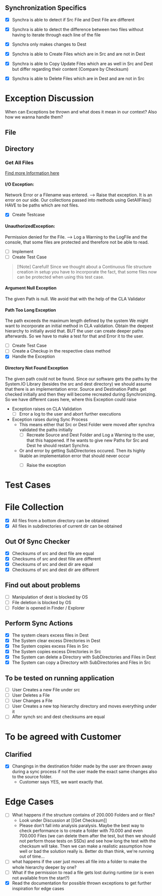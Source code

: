 ## Synchronization Specifics

- [x] Synchra is able to detect if Src File and Dest File are different
- [x] Synchra is able to detect the difference between two files without having to iterate through each line of the file

- [x] Synchra only makes changes to Dest
- [x] Synchra is able to Create Files which are in Src and are not in Dest
- [x] Synchra is able to Copy Update Files which are as well in Src and Dest but differ regarding their content (Compare by Checksum)
- [x] Synchra is able to Delete Files which are in Dest and are not in Src

# Exception Discussion
When can Exceptions be thrown and what does it mean in our context? Also how we wanna handle them?

## File

## Directory
### Get All Files
[Find more Information here](https://learn.microsoft.com/de-de/dotnet/api/system.io.directory.getfiles?view=net-8.0)
#### I/O Exception: 
Network Error or a Filename was entered.
--> Raise that exception. It is an error on our side. Our collections passed into methods using GetAllFiles() HAVE to be paths which are not files.
- [x] Create Testcase

#### UnauthorizedException:
Permission denied for the File.
--> Log a Warning to the LogFile and the console, that some files are protected and therefore not be able to read.
- [ ] Implement
- [ ] Create Test Case

>[!Note] Carefull!
>Since we thought about a Continuous file structure creation in setup you have to incorporate the fact, that some files now can be protected when using this test case. 

#### Argument Null Exception
The given Path is null.
We avoid that with the help of the CLA Validator

#### Path Too Long Exception
The path exceeds the maximum length defined by the system 
We might want to incorporate an initial method in CLA validation. Obtain the deepest hierarchy to initially avoid that.
BUT the user can create deeper paths afterwards. So we have to make a test for that and Error it to the user.
- [ ] Create Test Case
- [ ] Create a Checkup in the respective class method
- [x] Handle the Exception

#### Directory Not Found Exception
The given path could not be found.
Since our software gets the paths by the System.IO Library (besides the src and dest directory) we should assume that there is an implementation error. 
Source and Destination Paths get checked initially and then they will become recreated during Synchronizing. So we have different cases here, where this Exception could raise

- Exception raises on CLA Validation
	- [ ] Error a log to the user and abort further executions
- Exception raises during Sync Process
	- This means either that Src or Dest Folder were moved after synchra validated the paths initially
		- [ ] Recreate Source and Dest Folder and Log a Warning to the user, that this happened. If he wants to give new Paths for Src and Dest he should restart Synchra.
	- Or and error by getting SubDirectories occured. Then its highly likable an implementation error that should never occur
		- [ ] Raise the exception 


# Test Cases

# File Collection
- [x] All files from a bottom directory can be obtained
- [x] All files in subdirectories of current dir can be obtained
## Out Of Sync Checker
- [x] Checksums of src and dest file are equal
- [x] Checksums of src and dest fiile are different
- [x] Checksums of src and dest dir are equal
- [x] Checksums of src and dest dir are different

## Find out about problems
- [ ] Manipulation of dest is blocked by OS 
- [ ] File deletion is blocked by OS
- [ ] Folder is opened in Finder / Explorer

## Perform Sync Actions
- [x] The system clears excess files in Dest
- [x] The System clear excess Directories in Dest
- [x] The System copies excess Files in Src
- [x] The System copies excess Directories in Src
- [x] The System can delete a Directory with SubDirectories and Files in Dest
- [x] The System can copy a Directory with SubDirectories and Files in Src

## To be tested on running application

- [ ] User Creates a new File under src
- [ ] User Deletes a File
- [ ] User Changes a File
- [ ] User Creates a new top hierarchy directory and moves everything under it
- [ ] After synch src and dest checksums are equal

# To be agreed with Customer

## Clarified
- [x] Changings in the destination folder made by the user are thrown away during a sync process if not the user made the exact same changes also to the source folder.
	- Customer says YES, we want exactly that. 

# Edge Cases
- [ ] What happens if the structure contains of 200.000 Folders and or files?
	- Look under Discussion at [[Get Checksum]]
	- Please don't fall into analysis paralysis. Maybe the best way to check performance is to create a folder with 70.000 and even 700.000 Files (we can delete them after the test, but then we should not perform those tests on SSDs) and see how long the test with the checksum will take. 
	  Then we can make a realistic assumption how well or bad the solution really is. 
	  Better do than think, we're running out of time... 
- [ ] what happens if the user just moves all file into a folder to make the whole hierarchy deeper by one?
- [ ] What if the permission to read a file gets lost during runtime (or is even not available from the start?)
- [x] Read the documentation for possible thrown exceptions to get further inspiration for edge cases